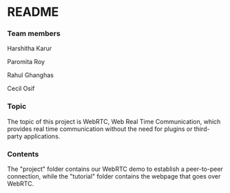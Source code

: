# README

### Team members

Harshitha Karur

Paromita Roy

Rahul Ghanghas

Cecil Osif

### Topic

The topic of this project is WebRTC, Web Real Time Communication, which provides real time communication without the need for plugins or third-party applications.


### Contents

The "project" folder contains our WebRTC demo to establish a peer-to-peer connection, while the "tutorial" folder contains the webpage that goes over WebRTC. 